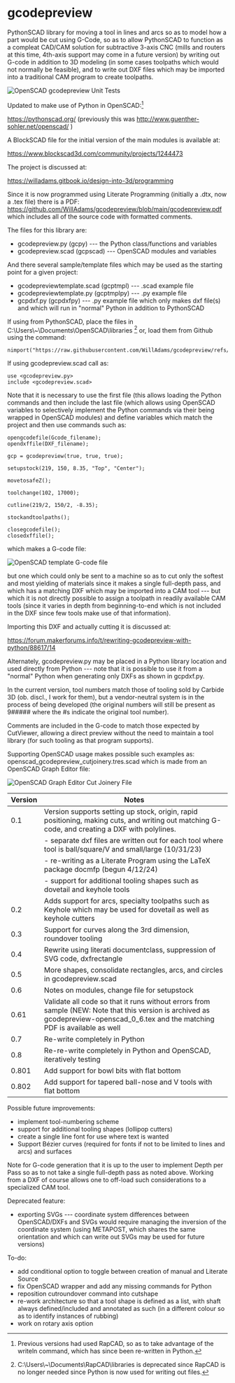 # gcodepreview

PythonSCAD library for moving a tool in lines and arcs so as to model how a part would be cut using G-Code, so as to allow PythonSCAD to function as a compleat CAD/CAM solution for subtractive 3-axis CNC (mills and routers at this time, 4th-axis support may come in a future version) by writing out G-code in addition to 3D modeling (in some cases toolpaths which would not normally be feasible), and to write out DXF files which may be imported into a traditional CAM program to create toolpaths. 

![OpenSCAD gcodepreview Unit Tests](https://raw.githubusercontent.com/WillAdams/gcodepreview/main/gcodepreview_unittests.png?raw=true)

Updated to make use of Python in OpenSCAD:[^rapcad]

[^rapcad]: Previous versions had used RapCAD, so as to take advantage of the writeln command, which has since been re-written in Python.

https://pythonscad.org/ (previously this was http://www.guenther-sohler.net/openscad/ )

A BlockSCAD file for the initial version of the 
main modules is available at:

https://www.blockscad3d.com/community/projects/1244473

The project is discussed at:

https://willadams.gitbook.io/design-into-3d/programming

Since it is now programmed using Literate Programming (initially a .dtx, now a .tex file) there is a PDF: https://github.com/WillAdams/gcodepreview/blob/main/gcodepreview.pdf which includes all of the source code with formatted comments.

The files for this library are:

 - gcodepreview.py (gcpy) --- the Python class/functions and variables
 - gcodepreview.scad (gcpscad) --- OpenSCAD modules and variables

And there several sample/template files which may be used as the starting point for a given project:

 - gcodepreviewtemplate.scad (gcptmpl) --- .scad example file
 - gcodepreviewtemplate.py (gcptmplpy) --- .py example file 
 - gcpdxf.py (gcpdxfpy) --- .py example file which only makes dxf file(s) and which will run in "normal" Python in addition to PythonSCAD

If using from PythonSCAD, place the files in C:\Users\\\~\Documents\OpenSCAD\libraries [^libraries] or, load them from Github using the command:

    nimport("https://raw.githubusercontent.com/WillAdams/gcodepreview/refs/heads/main/gcodepreview.py")

[^libraries]: C:\Users\\\~\Documents\RapCAD\libraries is deprecated since RapCAD is no longer needed since Python is now used for writing out files.

If using gcodepreview.scad call as:

    use <gcodepreview.py>
    include <gcodepreview.scad>

Note that it is necessary to use the first file (this allows loading the Python commands and then include the last file (which allows using OpenSCAD variables to selectively implement the Python commands via their being wrapped in OpenSCAD modules) and define variables which match the project and then use commands such as:

    opengcodefile(Gcode_filename);
    opendxffile(DXF_filename);
    
    gcp = gcodepreview(true, true, true);

    setupstock(219, 150, 8.35, "Top", "Center");
    
    movetosafeZ();
    
    toolchange(102, 17000);
    
    cutline(219/2, 150/2, -8.35);

    stockandtoolpaths();
    
    closegcodefile();
    closedxffile();

which makes a G-code file:

![OpenSCAD template G-code file](https://raw.githubusercontent.com/WillAdams/gcodepreview/main/gcodepreview_template.png?raw=true)

but one which could only be sent to a machine so as to cut only the softest and most yielding of materials since it makes a single full-depth pass, and which has a matching DXF which may be imported into a CAM tool --- but which it is not directly possible to assign a toolpath in readily available CAM tools (since it varies in depth from beginning-to-end which is not included in the DXF since few tools make use of that information). 

Importing this DXF and actually cutting it is discussed at:

https://forum.makerforums.info/t/rewriting-gcodepreview-with-python/88617/14

Alternately, gcodepreview.py may be placed in a Python library location and used directly from Python --- note that it is possible to use it from a "normal" Python when generating only DXFs as shown in gcpdxf.py.

In the current version, tool numbers match those of tooling sold by Carbide 3D (ob. discl., I work for them), but a vendor-neutral system is in the process of being developed (the original numbers will still be present as 9##### where the #s indicate the original tool number). 

Comments are included in the G-code to match those expected by CutViewer, allowing a direct preview without the need to maintain a tool library (for such tooling as that program supports).

Supporting OpenSCAD usage makes possible such examples as: openscad_gcodepreview_cutjoinery.tres.scad which is made from an OpenSCAD Graph Editor file:

![OpenSCAD Graph Editor Cut Joinery File](https://raw.githubusercontent.com/WillAdams/gcodepreview/main/OSGE_cutjoinery.png?raw=true)

| Version       | Notes         |
| ------------- | ------------- |
| 0.1           | Version  supports setting up stock, origin, rapid positioning, making cuts, and writing out matching G-code, and creating a DXF with polylines.                                 |
|               |  - separate dxf files are written out for each tool where tool is ball/square/V and small/large (10/31/23)                                                                      |
|               |  - re-writing as a Literate Program using the LaTeX package docmfp (begun 4/12/24)                                                                                              |
|               |  - support for additional tooling shapes such as dovetail and keyhole tools                                                                                                     |
| 0.2           | Adds support for arcs, specialty toolpaths such as Keyhole which may be used for dovetail as well as keyhole cutters                                                            |
| 0.3           | Support for curves along the 3rd dimension, roundover tooling                                                                                                                   |
| 0.4           | Rewrite using literati documentclass, suppression of SVG code, dxfrectangle                                                                                                     |
| 0.5           | More shapes, consolidate rectangles, arcs, and circles in gcodepreview.scad                                                                                                     |
| 0.6           | Notes on modules, change file for setupstock                                                                                                                                    |
| 0.61          | Validate all code so that it runs without errors from sample (NEW: Note that this version is archived as gcodepreview-openscad_0_6.tex and the matching PDF is available as well|
| 0.7           | Re-write completely in Python                                                                                                                                                   |
| 0.8           | Re-re-write completely in Python and OpenSCAD, iteratively testing                                                                                                              |
| 0.801         | Add support for bowl bits with flat bottom                                                                                                                                      |
| 0.802         | Add support for tapered ball-nose and  V tools with flat bottom                                                                                                                 |

Possible future improvements:

 - implement tool-numbering scheme
 - support for additional tooling shapes (lollipop cutters)
 - create a single line font for use where text is wanted
 - Support Bézier curves (required for fonts if not to be limited to lines and arcs) and surfaces

Note for G-code generation that it is up to the user to implement Depth per Pass so as to not take a single full-depth pass as noted above. Working from a DXF of course allows one to off-load such considerations to a specialized CAM tool.

Deprecated feature:

 - exporting SVGs --- coordinate system differences between OpenSCAD/DXFs and SVGs would require managing the inversion of the coordinate system (using METAPOST, which shares the same orientation and which can write out SVGs may be used for future versions)

To-do:

 -  add conditional option to toggle between creation of manual and Literate Source
 -  fix OpenSCAD wrapper and add any missing commands for Python
 -  reposition cutroundover command into cutshape
 -  re-work architecture so that a tool shape is defined as a list, with shaft always defined/included and annotated as such (in a different colour so as to identify instances of rubbing)
 -  work on rotary axis option
